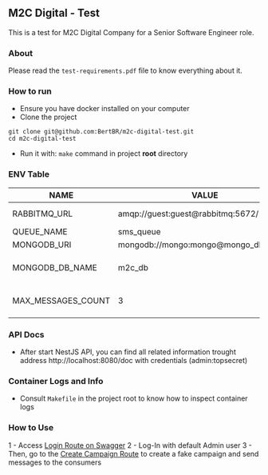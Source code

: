 ## M2C Digital - Test

This is a test for M2C Digital Company for a Senior Software Engineer role.

### About
Please read the `test-requirements.pdf` file to know everything about it.

### How to run
- Ensure you have docker installed on your computer
- Clone the project
```
git clone git@github.com:BertBR/m2c-digital-test.git
cd m2c-digital-test
```
- Run it with: `make` command in project **root** directory

### ENV Table

|NAME|VALUE|DESCRIPTION|
|---|---|---|
|RABBITMQ_URL|amqp://guest:guest@rabbitmq:5672/|RabbitMQ URI (DSN)
|QUEUE_NAME|sms_queue| Queue name
|MONGODB_URI|mongodb://mongo:mongo@mongo_db:27017| MongoDB URI
|MONGODB_DB_NAME|m2c_db| Mongo database name
|MAX_MESSAGES_COUNT|3| Max messages count

### API Docs
- After start NestJS API, you can find all related information trought address http://localhost:8080/doc with credentials (admin:topsecret)

### Container Logs and Info
- Consult `Makefile` in the project root to know how to inspect container logs

### How to Use
1 - Access [Login Route on Swagger](http://localhost:8080/doc/#/auth/AuthController_login)
2 - Log-In with default Admin user
3 - Then, go to the [Create Campaign Route](http://localhost:8080/doc/#/campaign/CampaignController_create) to create a fake campaign and send messages to the consumers